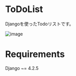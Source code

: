 # ToDoList
Djangoを使ったTodoリストです。

![image](https://github.com/Tayuchi/ToDoList/assets/107281831/e47b9448-c4bf-4bcb-b574-511462dfa6d4)

# Requirements
Django ~= 4.2.5


